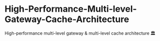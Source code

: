 # High-Performance-Multi-level-Gateway-Cache-Architecture
High-performance multi-level gateway &amp; multi-level cache architecture 🏛️
